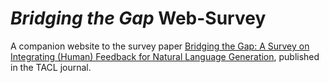 # *Bridging the Gap* Web-Survey

A companion website to the survey paper [Bridging the Gap: A Survey on Integrating (Human) Feedback for Natural Language Generation](https://arxiv.org/abs/2305.00955), published in the TACL journal.